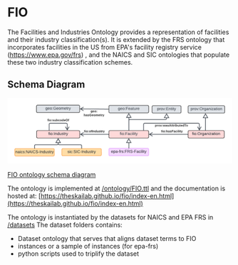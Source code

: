 # FIO

The Facilities and Industries Ontology provides a representation of facilities and their industry classification(s). It is extended by the FRS ontology that incorporates facilities in the US from EPA's facility registry service (<https://www.epa.gov/frs>) , and the NAICS and SIC ontologies that populate these two industry classification schemes.

## Schema Diagram

![FIO schema diagram](./ontology/FIO.png)

[FIO ontology schema diagram](https://lucid.app/lucidchart/0b649dc4-e466-4d29-ae34-5c0f113f5a46/edit?viewport_loc=-1453%2C-27%2C2951%2C1455%2Cq4u-GszAWYkJ&invitationId=inv_0e3483a0-96fc-4faf-8c17-1a5bf73fd23b)

 The ontology is implemented at [/ontology/FIO.ttl](/ontology/FIO.ttl) and the documentation is hosted at: [https://theskailab.github.io/fio/index-en.html](https://theskailab.github.io/fio/index-en.html)
 
 The ontology is instantiated by the datasets for NAICS and EPA FRS in [/datasets](/datasets)
 The dataset folders contains:
* Dataset ontology that serves that aligns dataset terms to FIO
* instances or a sample of instances (for epa-frs) 
* python scripts used to triplify the dataset
